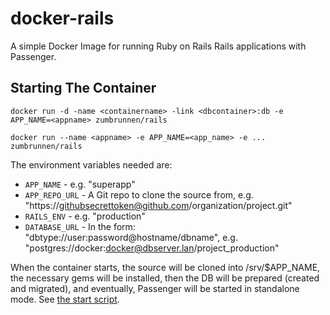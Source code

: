 docker-rails
============

A simple Docker Image for running Ruby on Rails Rails applications with Passenger.

## Starting The Container

`docker run -d -name <containername> -link <dbcontainer>:db -e APP_NAME=<appname> zumbrunnen/rails`

`docker run --name <appname> -e APP_NAME=<app_name> -e ... zumbrunnen/rails`

The environment variables needed are:

 * `APP_NAME` - e.g. "superapp"
 * `APP_REPO_URL` - A Git repo to clone the source from, e.g. "https://githubsecrettoken@github.com/organization/project.git"
 * `RAILS_ENV` - e.g. "production"
 * `DATABASE_URL` - In the form: "dbtype://user:password@hostname/dbname", e.g. "postgres://docker:docker@dbserver.lan/project_production"

When the container starts, the source will be cloned into /srv/$APP_NAME, the necessary gems will be installed, then the DB will be prepared (created and migrated), and eventually, Passenger will be started in standalone mode. See [the start script](../master/start_app).
